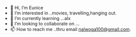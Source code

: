 - 👋 Hi, I’m Eunice
- 👀 I’m interested in ..movies, travelling,hanging out.
- 🌱 I’m currently learning ...alx
- 💞️ I’m looking to collaborate on ...
- 📫 How to reach me ..thru email nalwoga100@gmail.com.

<!---
nalwoga100/nalwoga100 is a ✨ special ✨ repository because its `README.md` (this file) appears on your GitHub profile.
You can click the Preview link to take a look at your changes.
--->
